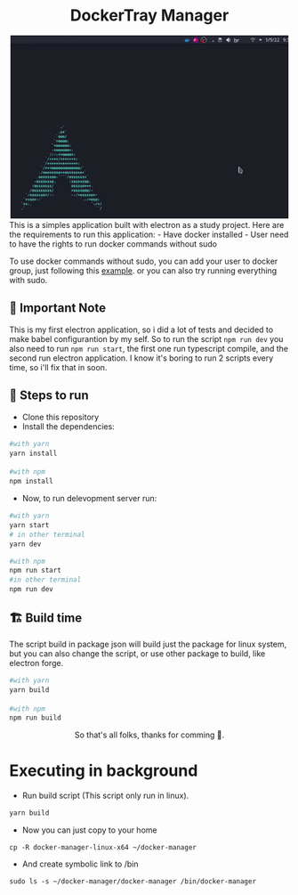 
<div align="center">
  <h1>DockerTray Manager</h1>
<img src="./src/assets/readme.gif" width="500px" />
</div>
This is a simples application built with electron as a study project. Here are the requirements to run this application:
- Have docker installed
- User need to have the rights to run docker commands without sudo

To use docker commands without sudo, you can add your user to docker group, just following this [example](https://docs.docker.com/engine/install/linux-postinstall/). or you can also try running everything with sudo.
## 📍 Important Note
This is my first electron application, so i did a lot of tests and decided to make babel configurantion by my self. So to run the script ```npm run dev```
you also need to run ```npm run start```, the first one run typescript compile, and the second run electron application. I know it's boring to run 2 scripts every time, so i'll fix that in soon.
## 👣 Steps to run
- Clone this repository
- Install the dependencies:
```bash
#with yarn
yarn install 

#with npm
npm install
```
- Now, to run delevopment server run:
```bash
#with yarn
yarn start 
# in other terminal
yarn dev
```
```bash
#with npm
npm run start
#in other terminal
npm run dev
```

## 🏗 Build time
The script build in package json will build just the package for linux system, but you can also change the script, or use other package to build, like electron forge.
```bash
#with yarn
yarn build

#with npm
npm run build
```


<p align="center">
So that's all folks, thanks for comming 🤖.
</p>

# Executing in background 
- Run build script (This script only run in linux).
```bash
yarn build
```
- Now you can just copy to your home
```
cp -R docker-manager-linux-x64 ~/docker-manager
```
- And create symbolic link to /bin
```
sudo ls -s ~/docker-manager/docker-manager /bin/docker-manager
```




